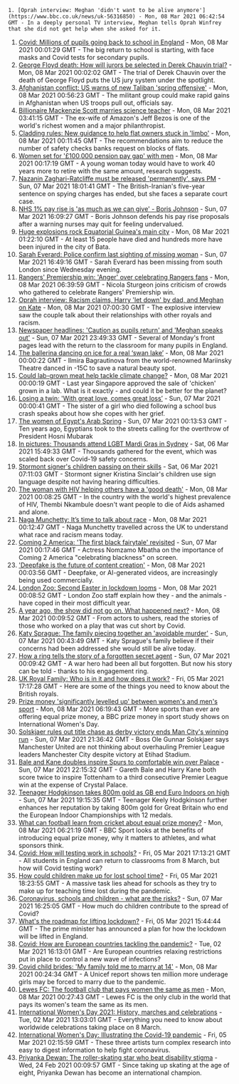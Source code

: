 
    1. [Oprah interview: Meghan 'didn't want to be alive anymore'](https://www.bbc.co.uk/news/uk-56316850) - Mon, 08 Mar 2021 06:42:54 GMT - In a deeply personal TV interview, Meghan tells Oprah Winfrey that she did not get help when she asked for it.
1. [Covid: Millions of pupils going back to school in England](https://www.bbc.co.uk/news/education-56293639) - Mon, 08 Mar 2021 00:01:29 GMT - The big return to school is starting, with face masks and Covid tests for secondary pupils.
1. [George Floyd death: How will jurors be selected in Derek Chauvin trial?](https://www.bbc.co.uk/news/world-us-canada-56287265) - Mon, 08 Mar 2021 00:02:02 GMT - The trial of Derek Chauvin over the death of George Floyd puts the US jury system under the spotlight.
1. [Afghanistan conflict: US warns of new Taliban 'spring offensive'](https://www.bbc.co.uk/news/world-asia-56316649) - Mon, 08 Mar 2021 00:56:23 GMT - The militant group could make rapid gains in Afghanistan when US troops pull out, officials say.
1. [Billionaire Mackenzie Scott marries science teacher](https://www.bbc.co.uk/news/business-56316950) - Mon, 08 Mar 2021 03:41:15 GMT - The ex-wife of Amazon's Jeff Bezos is one of the world's richest women and a major philanthropist.
1. [Cladding rules: New guidance to help flat owners stuck in 'limbo'](https://www.bbc.co.uk/news/business-56315729) - Mon, 08 Mar 2021 00:11:45 GMT - The recommendations aim to reduce the number of safety checks banks request on blocks of flats.
1. [Women set for '£100,000 pension pay gap' with men](https://www.bbc.co.uk/news/business-56315730) - Mon, 08 Mar 2021 00:17:19 GMT - A young woman today would have to work 40 years more to retire with the same amount, research suggests.
1. [Nazanin Zaghari-Ratcliffe must be released 'permanently', says PM](https://www.bbc.co.uk/news/uk-56313099) - Sun, 07 Mar 2021 18:01:41 GMT - The British-Iranian's five-year sentence on spying charges has ended, but she faces a separate court case.
1. [NHS 1% pay rise is 'as much as we can give' - Boris Johnson](https://www.bbc.co.uk/news/uk-56313199) - Sun, 07 Mar 2021 16:09:27 GMT - Boris Johnson defends his pay rise proposals after a warning nurses may quit for feeling undervalued.
1. [Huge explosions rock Equatorial Guinea's main city](https://www.bbc.co.uk/news/world-africa-56311677) - Mon, 08 Mar 2021 01:22:10 GMT - At least 15 people have died and hundreds more have been injured in the city of Bata.
1. [Sarah Everard: Police confirm last sighting of missing woman](https://www.bbc.co.uk/news/uk-england-london-56315011) - Sun, 07 Mar 2021 16:49:16 GMT - Sarah Everard has been missing from south London since Wednesday evening.
1. [Rangers' Premiership win: 'Anger' over celebrating Rangers fans](https://www.bbc.co.uk/news/uk-scotland-glasgow-west-56312051) - Mon, 08 Mar 2021 06:39:59 GMT - Nicola Sturgeon joins criticism of crowds who gathered to celebrate Rangers' Premiership win.
1. [Oprah interview: Racism claims, Harry 'let down' by dad, and Meghan on Kate](https://www.bbc.co.uk/news/uk-56316659) - Mon, 08 Mar 2021 07:00:30 GMT - The explosive interview saw the couple talk about their relationships with other royals and racism.
1. [Newspaper headlines: 'Caution as pupils return' and 'Meghan speaks out'](https://www.bbc.co.uk/news/blogs-the-papers-56316429) - Sun, 07 Mar 2021 23:49:33 GMT - Several of Monday's front pages lead with the return to the classroom for many pupils in England.
1. [The ballerina dancing on ice for a real ‘swan lake’](https://www.bbc.co.uk/news/world-europe-56300514) - Mon, 08 Mar 2021 00:00:22 GMT - Ilmira Bagrautinova from the world-renowned Mariinsky Theatre danced in -15C to save a natural beauty spot.
1. [Could lab-grown meat help tackle climate change?](https://www.bbc.co.uk/news/science-environment-56294169) - Mon, 08 Mar 2021 00:00:19 GMT - Last year Singapore approved the sale of 'chicken' grown in a lab. What is it exactly - and could it be better for the planet?
1. [Losing a twin: 'With great love, comes great loss’](https://www.bbc.co.uk/news/uk-northern-ireland-56264812) - Sun, 07 Mar 2021 00:00:41 GMT - The sister of a girl who died following a school bus crash speaks about how she copes with her grief.
1. [The women of Egypt's Arab Spring](https://www.bbc.co.uk/news/stories-56195248) - Sun, 07 Mar 2021 00:13:53 GMT - Ten years ago, Egyptians took to the streets calling for the overthrow of President Hosni Mubarak
1. [In pictures: Thousands attend LGBT Mardi Gras in Sydney](https://www.bbc.co.uk/news/world-australia-56307356) - Sat, 06 Mar 2021 15:49:33 GMT - Thousands gathered for the event, which was scaled back over Covid-19 safety concerns.
1. [Stormont signer's children passing on their skills](https://www.bbc.co.uk/news/uk-northern-ireland-56266968) - Sat, 06 Mar 2021 07:11:03 GMT - Stormont signer Kristina Sinclair's children use sign language despite not having hearing difficulties.
1. [The woman with HIV helping others have a 'good death'](https://www.bbc.co.uk/news/stories-56282751) - Mon, 08 Mar 2021 00:08:25 GMT - In the country with the world's highest prevalence of HIV, Thembi Nkambule doesn't want people to die of Aids ashamed and alone.
1. [Naga Munchetty: It’s time to talk about race](https://www.bbc.co.uk/news/stories-56253480) - Mon, 08 Mar 2021 00:12:47 GMT - Naga Munchetty travelled across the UK to understand what race and racism means today.
1. [Coming 2 America: 'The first black fairytale' revisited](https://www.bbc.co.uk/news/entertainment-arts-56281904) - Sun, 07 Mar 2021 00:17:46 GMT - Actress Nomzamo Mbatha on the importance of Coming 2 America "celebrating blackness" on screen.
1. ['Deepfake is the future of content creation'](https://www.bbc.co.uk/news/business-56278411) - Mon, 08 Mar 2021 00:03:56 GMT - Deepfake, or AI-generated videos, are increasingly being used commercially.
1. [London Zoo: Second Easter in lockdown looms](https://www.bbc.co.uk/news/uk-england-london-56217098) - Mon, 08 Mar 2021 00:08:52 GMT - London Zoo staff explain how they - and the animals - have coped in their most difficult year.
1. [A year ago, the show did not go on. What happened next?](https://www.bbc.co.uk/news/entertainment-arts-56153030) - Mon, 08 Mar 2021 00:09:52 GMT - From actors to ushers, read the stories of those who worked on a play that was cut short by Covid.
1. [Katy Sprague: The family piecing together an 'avoidable murder'](https://www.bbc.co.uk/news/uk-england-cambridgeshire-56216488) - Sun, 07 Mar 2021 00:43:49 GMT - Katy Sprague's family believe if their concerns had been addressed she would still be alive today.
1. [How a ring tells the story of a forgotten secret agent](https://www.bbc.co.uk/news/stories-56215177) - Sun, 07 Mar 2021 00:09:42 GMT - A war hero had been all but forgotten. But now his story can be told - thanks to his engagement ring.
1. [UK Royal Family: Who is in it and how does it work?](https://www.bbc.co.uk/news/uk-56201331) - Fri, 05 Mar 2021 17:17:28 GMT - Here are some of the things you need to know about the British royals.
1. [Prize money 'significantly levelled up' between women's and men's sport](https://www.bbc.co.uk/sport/56184881) - Mon, 08 Mar 2021 06:19:43 GMT - More sports than ever are offering equal prize money, a BBC prize money in sport study shows on International Women's Day.
1. [Solskjaer rules out title chase as derby victory ends Man City's winning run](https://www.bbc.co.uk/sport/football/56227458) - Sun, 07 Mar 2021 21:36:42 GMT - Boss Ole Gunnar Solskjaer says Manchester United are not thinking about overhauling Premier League leaders Manchester City despite victory at Etihad Stadium.
1. [Bale and Kane doubles inspire Spurs to comfortable win over Palace](https://www.bbc.co.uk/sport/football/56227459) - Sun, 07 Mar 2021 22:15:32 GMT - Gareth Bale and Harry Kane both score twice to inspire Tottenham to a third consecutive Premier League win at the expense of Crystal Palace.
1. [Teenager Hodgkinson takes 800m gold as GB end Euro Indoors on high](https://www.bbc.co.uk/sport/athletics/56314513) - Sun, 07 Mar 2021 19:15:35 GMT - Teenager Keely Hodgkinson further enhances her reputation by taking 800m gold for Great Britain who end the European Indoor Championships with 12 medals.
1. [What can football learn from cricket about equal prize money?](https://www.bbc.co.uk/sport/56240686) - Mon, 08 Mar 2021 06:21:19 GMT - BBC Sport looks at the benefits of introducing equal prize money, why it matters to athletes, and what sponsors think.
1. [Covid: How will testing work in schools?](https://www.bbc.co.uk/news/education-51643556) - Fri, 05 Mar 2021 17:13:21 GMT - All students in England can return to classrooms from 8 March, but how will Covid testing work?
1. [How could children make up for lost school time?](https://www.bbc.co.uk/news/explainers-55938837) - Fri, 05 Mar 2021 18:23:55 GMT - A massive task lies ahead for schools as they try to make up for teaching time lost during the pandemic.
1. [Coronavirus, schools and children - what are the risks?](https://www.bbc.co.uk/news/health-52003804) - Sun, 07 Mar 2021 16:25:05 GMT - How much do children contribute to the spread of Covid?
1. [What's the roadmap for lifting lockdown?](https://www.bbc.co.uk/news/explainers-52530518) - Fri, 05 Mar 2021 15:44:44 GMT - The prime minister has announced a plan for how the lockdown will be lifted in England.
1. [Covid: How are European countries tackling the pandemic?](https://www.bbc.co.uk/news/explainers-53640249) - Tue, 02 Mar 2021 16:13:01 GMT - Are European countries relaxing restrictions put in place to control a new wave of infections?
1. [Covid child brides: 'My family told me to marry at 14'](https://www.bbc.co.uk/news/world-56292247) - Mon, 08 Mar 2021 00:24:34 GMT - A Unicef report shows ten million more underage girls may be forced to marry due to the pandemic.
1. [Lewes FC: The football club that pays women the same as men](https://www.bbc.co.uk/news/newsbeat-56281664) - Mon, 08 Mar 2021 00:27:43 GMT - Lewes FC is the only club in the world that pays its women's team the same as its men.
1. [International Women's Day 2021: History, marches and celebrations](https://www.bbc.co.uk/news/world-56169219) - Tue, 02 Mar 2021 13:03:01 GMT - Everything you need to know about worldwide celebrations taking place on 8 March.
1. [International Women's Day: Illustrating the Covid-19 pandemic](https://www.bbc.co.uk/news/in-pictures-56152069) - Fri, 05 Mar 2021 02:15:59 GMT - These three artists turn complex research into easy to digest information to help fight coronavirus.
1. [Priyanka Dewan: The roller-skating star who beat disability stigma](https://www.bbc.co.uk/news/world-asia-india-56080312) - Wed, 24 Feb 2021 00:09:57 GMT - Since taking up skating at the age of eight, Priyanka Dewan has become an international champion.

